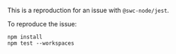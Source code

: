 This is a reproduction for an issue with `@swc-node/jest`.

To reproduce the issue:

```
npm install
npm test --workspaces
```
